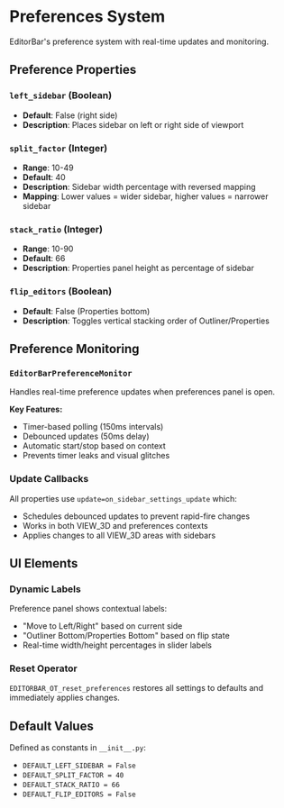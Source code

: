 # Preferences System

EditorBar's preference system with real-time updates and monitoring.

## Preference Properties

### `left_sidebar` (Boolean)
- **Default**: False (right side)
- **Description**: Places sidebar on left or right side of viewport

### `split_factor` (Integer)
- **Range**: 10-49
- **Default**: 40
- **Description**: Sidebar width percentage with reversed mapping
- **Mapping**: Lower values = wider sidebar, higher values = narrower sidebar

### `stack_ratio` (Integer)
- **Range**: 10-90
- **Default**: 66
- **Description**: Properties panel height as percentage of sidebar

### `flip_editors` (Boolean)
- **Default**: False (Properties bottom)
- **Description**: Toggles vertical stacking order of Outliner/Properties

## Preference Monitoring

### `EditorBarPreferenceMonitor`
Handles real-time preference updates when preferences panel is open.

**Key Features:**
- Timer-based polling (150ms intervals)
- Debounced updates (50ms delay)
- Automatic start/stop based on context
- Prevents timer leaks and visual glitches

### Update Callbacks
All properties use `update=on_sidebar_settings_update` which:
- Schedules debounced updates to prevent rapid-fire changes
- Works in both VIEW_3D and preferences contexts
- Applies changes to all VIEW_3D areas with sidebars

## UI Elements

### Dynamic Labels
Preference panel shows contextual labels:
- "Move to Left/Right" based on current side
- "Outliner Bottom/Properties Bottom" based on flip state
- Real-time width/height percentages in slider labels

### Reset Operator
`EDITORBAR_OT_reset_preferences` restores all settings to defaults and immediately applies changes.

## Default Values
Defined as constants in `__init__.py`:
- `DEFAULT_LEFT_SIDEBAR = False`
- `DEFAULT_SPLIT_FACTOR = 40`
- `DEFAULT_STACK_RATIO = 66`
- `DEFAULT_FLIP_EDITORS = False`